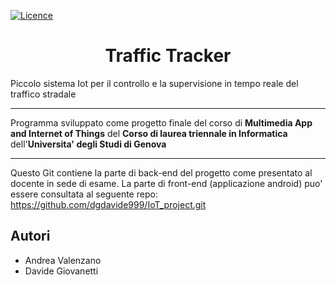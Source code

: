 [![Licence](https://img.shields.io/github/license/v-Alenz/Traffic-Tracker?style=for-the-badge)](./LICENSE)

<h1 style="text-align: center;">Traffic Tracker</h1>

Piccolo sistema Iot per il controllo e la supervisione in tempo reale del traffico stradale

---

Programma sviluppato come progetto finale del corso di **Multimedia App and Internet of Things** del **Corso di laurea triennale in Informatica** dell'**Universita' degli Studi di Genova**

---

Questo Git contiene la parte di back-end del progetto come presentato al docente in sede di esame.
La parte di front-end (applicazione android) puo' essere consultata al seguente repo: https://github.com/dgdavide999/IoT_project.git

## Autori

 - Andrea Valenzano
 - Davide Giovanetti
